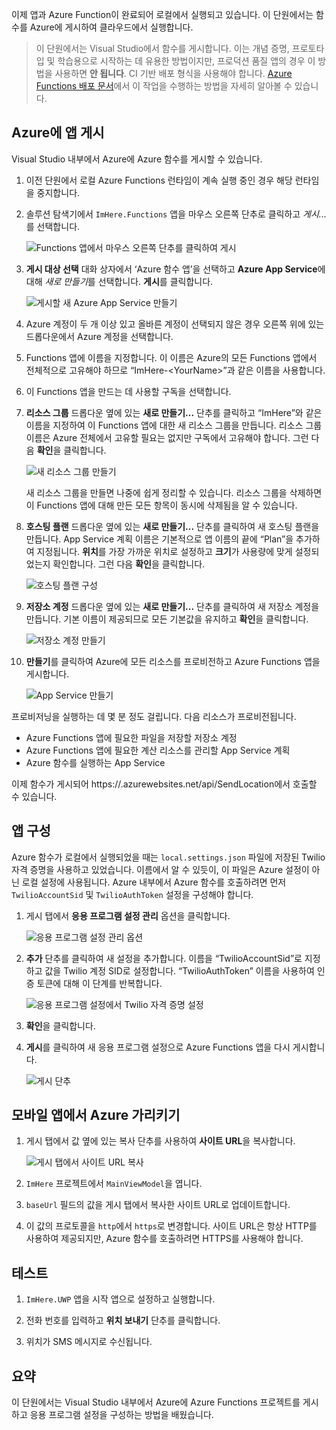 이제 앱과 Azure Function이 완료되어 로컬에서 실행되고 있습니다. 이 단원에서는 함수를 Azure에 게시하여 클라우드에서 실행합니다.

> 이 단원에서는 Visual Studio에서 함수를 게시합니다. 이는 개념 증명, 프로토타입 및 학습용으로 시작하는 데 유용한 방법이지만, 프로덕션 품질 앱의 경우 이 방법을 사용하면 **안 됩니다**. CI 기반 배포 형식을 사용해야 합니다. [Azure Functions 배포 문서](https://docs.microsoft.com/azure/azure-functions/functions-continuous-deployment)에서 이 작업을 수행하는 방법을 자세히 알아볼 수 있습니다.
>

## <a name="publishing-your-app-to-azure"></a>Azure에 앱 게시

Visual Studio 내부에서 Azure에 Azure 함수를 게시할 수 있습니다.

1. 이전 단원에서 로컬 Azure Functions 런타임이 계속 실행 중인 경우 해당 런타임을 중지합니다.

1. 솔루션 탐색기에서 `ImHere.Functions` 앱을 마우스 오른쪽 단추로 클릭하고 *게시...* 를 선택합니다.

    ![Functions 앱에서 마우스 오른쪽 단추를 클릭하여 게시](../media-drafts/8-right-click-publish.png)

1. **게시 대상 선택** 대화 상자에서 ‘Azure 함수 앱’을 선택하고 **Azure App Service**에 대해 *새로 만들기*를 선택합니다. **게시**를 클릭합니다.

    ![게시할 새 Azure App Service 만들기](../media-drafts/8-pick-publish-target.png)

1. Azure 계정이 두 개 이상 있고 올바른 계정이 선택되지 않은 경우 오른쪽 위에 있는 드롭다운에서 Azure 계정을 선택합니다.

1. Functions 앱에 이름을 지정합니다. 이 이름은 Azure의 모든 Functions 앱에서 전체적으로 고유해야 하므로 “ImHere-\<YourName\>”과 같은 이름을 사용합니다.

1. 이 Functions 앱을 만드는 데 사용할 구독을 선택합니다.

1. **리소스 그룹** 드롭다운 옆에 있는 **새로 만들기...** 단추를 클릭하고 “ImHere”와 같은 이름을 지정하여 이 Functions 앱에 대한 새 리소스 그룹을 만듭니다. 리소스 그룹 이름은 Azure 전체에서 고유할 필요는 없지만 구독에서 고유해야 합니다. 그런 다음 **확인**을 클릭합니다.

    ![새 리소스 그룹 만들기](../media-drafts/8-create-new-resource-group.png)

   새 리소스 그룹을 만들면 나중에 쉽게 정리할 수 있습니다. 리소스 그룹을 삭제하면 이 Functions 앱에 대해 만든 모든 항목이 동시에 삭제됨을 알 수 있습니다.

1. **호스팅 플랜** 드롭다운 옆에 있는 **새로 만들기...** 단추를 클릭하여 새 호스팅 플랜을 만듭니다. App Service 계획 이름은 기본적으로 앱 이름의 끝에 “Plan”을 추가하여 지정됩니다. **위치**를 가장 가까운 위치로 설정하고 **크기**가 사용량에 맞게 설정되었는지 확인합니다. 그런 다음 **확인**을 클릭합니다.

    ![호스팅 플랜 구성](../media-drafts/8-configure-hosting-plan.png)

1. **저장소 계정** 드롭다운 옆에 있는 **새로 만들기...** 단추를 클릭하여 새 저장소 계정을 만듭니다. 기본 이름이 제공되므로 모든 기본값을 유지하고 **확인**을 클릭합니다.

    ![저장소 계정 만들기](../media-drafts/8-create-storage-account.png)

1. **만들기**를 클릭하여 Azure에 모든 리소스를 프로비전하고 Azure Functions 앱을 게시합니다.

    ![App Service 만들기](../media-drafts/8-create-app-service.png)

프로비저닝을 실행하는 데 몇 분 정도 걸립니다. 다음 리소스가 프로비전됩니다.

- Azure Functions 앱에 필요한 파일을 저장할 저장소 계정
- Azure Functions 앱에 필요한 계산 리소스를 관리할 App Service 계획
- Azure 함수를 실행하는 App Service

이제 함수가 게시되어 https://<your-app-name>.azurewebsites.net/api/SendLocation에서 호출할 수 있습니다.

## <a name="configuring-your-app"></a>앱 구성

Azure 함수가 로컬에서 실행되었을 때는 `local.settings.json` 파일에 저장된 Twilio 자격 증명을 사용하고 있었습니다. 이름에서 알 수 있듯이, 이 파일은 Azure 설정이 아닌 로컬 설정에 사용됩니다. Azure 내부에서 Azure 함수를 호출하려면 먼저 `TwilioAccountSid` 및 `TwilioAuthToken` 설정을 구성해야 합니다.

1. 게시 탭에서 **응용 프로그램 설정 관리** 옵션을 클릭합니다.

    ![응용 프로그램 설정 관리 옵션](../media-drafts/8-application-settings-option.png)

1. **추가** 단추를 클릭하여 새 설정을 추가합니다. 이름을 “TwilioAccountSid”로 지정하고 값을 Twilio 계정 SID로 설정합니다. “TwilioAuthToken” 이름을 사용하여 인증 토큰에 대해 이 단계를 반복합니다.

    ![응용 프로그램 설정에서 Twilio 자격 증명 설정](../media-drafts/8-set-creds-in-app-settings.png)

1. **확인**을 클릭합니다.

1. **게시**를 클릭하여 새 응용 프로그램 설정으로 Azure Functions 앱을 다시 게시합니다.

    ![게시 단추](../media-drafts/8-publish-application-button.png)

## <a name="pointing-the-mobile-app-to-azure"></a>모바일 앱에서 Azure 가리키기

1. 게시 탭에서 값 옆에 있는 복사 단추를 사용하여 **사이트 URL**을 복사합니다.

    ![게시 탭에서 사이트 URL 복사](../media-drafts/8-copy-site-url.png)

1. `ImHere` 프로젝트에서 `MainViewModel`을 엽니다.

1. `baseUrl` 필드의 값을 게시 탭에서 복사한 사이트 URL로 업데이트합니다.

1. 이 값의 프로토콜을 `http`에서 `https`로 변경합니다. 사이트 URL은 항상 HTTP를 사용하여 제공되지만, Azure 함수를 호출하려면 HTTPS를 사용해야 합니다.

## <a name="test-it-out"></a>테스트

1. `ImHere.UWP` 앱을 시작 앱으로 설정하고 실행합니다.

1. 전화 번호를 입력하고 **위치 보내기** 단추를 클릭합니다.

1. 위치가 SMS 메시지로 수신됩니다.

## <a name="summary"></a>요약

이 단원에서는 Visual Studio 내부에서 Azure에 Azure Functions 프로젝트를 게시하고 응용 프로그램 설정을 구성하는 방법을 배웠습니다.
